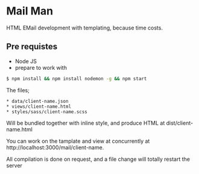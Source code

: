 # Mail Man

HTML EMail development with templating, because time costs.

## Pre requistes

* Node JS
* prepare to work with
```bash
$ npm install && npm install nodemon -g && npm start
```

The files;

	* data/client-name.json
	* views/client-name.html
	* styles/sass/client-name.scss

Will be bundled together with inline style, and produce HTML at dist/client-name.html

You can work on the tamplate and view at concurrently at http://localhost:3000/mail/client-name.

All compilation is done on request, and a file change will totally restart the server
